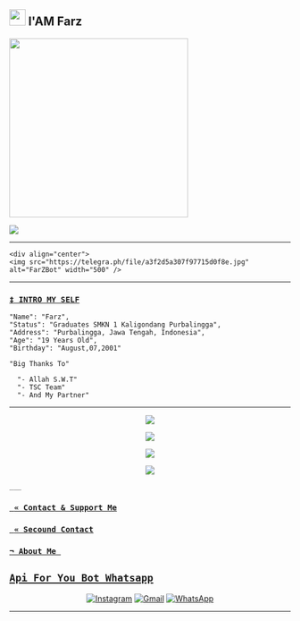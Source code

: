 

## <img src="https://github.com/TheDudeThatCode/TheDudeThatCode/blob/master/Assets/Hi.gif" width="29px"> I'AM Farz
   <img src="https://media.giphy.com/media/836HiJc7pgzy8iNXCn/giphy.gif" width="320">

 <a href="https://github.com/Faarz"><img src="https://cardivo.vercel.app/api?name=Veanyxz&description=Hi,%20i%27m%20Farz%20and%20i%27m%20just%20a%20newbie%20programmer%20Nice%20to%20meet%20you%20&image=https://telegra.ph/file/ea896337043447f35deab.jpg&usqp=CAU&backgroundColor=%23ecf0f1&instagram=@faaaarr__&github=Faarz&pattern=leaf&colorPattern=%23eaeaea" /><a>
</p>

___

```
<div align="center">
<img src="https://telegra.ph/file/a3f2d5a307f97715d0f8e.jpg" alt="FarZBot" width="500" />

```
___

### [`‡ INTRO MY SELF`](https://www.instagram.com/faaaarr__)
```
"Name": "Farz",
"Status": "Graduates SMKN 1 Kaligondang Purbalingga",
"Address": "Purbalingga, Jawa Tengah, Indonesia",
"Age": "19 Years Old",
"Birthday": "August,07,2001"
   
"Big Thanks To"

  "- Allah S.W.T"
  "- TSC Team"
  "- And My Partner"
```
___
   
   <p align="center">
  <a href="https://github.com/Veanyxz"><img src="https://github-readme-stats.vercel.app/api?username=Veanyxz&theme=tokyonight&show_icons=true" /></a>
</p>

<p align="center">
  <a href="https://github.com/Veanyxz"><img src="https://github-readme-streak-stats.herokuapp.com?user=Veanyxz&theme=tokyonight&hide_border=false&properties=background&border=%239611C5FF" /><a>
</p>
  
<p align="center">
  <a href="https://github.com/Veanyxz"><img src="https://github-readme-stats.vercel.app/api/top-langs?username=Veanyxz&theme=tokyonight&layout=compact" /></a>
</p>
  
<p align="center">
  <a href="https://github.com/Veanyxz"><img src="https://github-profile-trophy.vercel.app/?username=Veanyxz&theme=radical&margin-w=20&no-bg=true&no-frame=false" /><a>
</p>
    
    ___

### [` « Contact & Support Me`](https://wa.me/6285692949920)
### [` « Secound Contact`](https://wa.me/6281575900615)
### [`¬ About Me `](https://instabio.cc/Faar-Z)
## [`Api For You Bot Whatsapp`](https://api-hardi.herokuapp.com)

    
<p align="center">
<a href="https://www.instagram.com/faaaarr__" target="_blank"><img src="https://img.shields.io/badge/Instagram-%23E4405F.svg?&style=flat-square&logo=instagram&logoColor=white" alt="Instagram"></a>
<a href="faarz77@gmail.com" target="_blank"><img src="https://img.shields.io/badge/Gmail-D14836?style=flat-square&logo=gmail&logoColor=white" alt="Gmail"></a>
<a href="https://wa.me/6285692949920" target="_blank"><img src="https://img.shields.io/badge/Whatsapp-%808080.svg?&style=flat-square&logo=Whatsapp&logoColor=white" alt="WhatsApp"></a>
</p>

___
